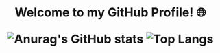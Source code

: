 <h1 align="center">Welcome to my GitHub Profile! 🌐


![Anurag's GitHub stats](https://github-readme-stats.vercel.app/api?username=Nillufar&show_icons=true&theme=radical)
![Top Langs](https://github-readme-stats.vercel.app/api/top-langs/?username=Nillufar&layout=compact&bg_color=181425) 

